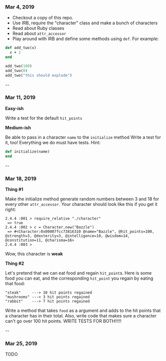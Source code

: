### Mar 4, 2019

- Checkout a copy of this repo.
- Use IRB, require the "character" class and make a bunch of characters
- Read about Ruby classes
- Read about `attr_accessor`
- Play around with IRB and define some methods using `def`. For example:

```ruby
def add_two(x)
  x + 2
end

add_two(100)
add_two(0)
add_two("this should explode")
```

--

### Mar 11, 2019

**Easy-ish**

Write a test for the default `hit_points`

**Medium-ish**

Be able to pass in a character `name` to the `initialize` method
Write a test for it, too! Everything we do must have tests.
Hint:
```ruby
def initialize(name)
end
```
--

### Mar 18, 2019

**Thing #1**

Make the initialize method generate random numbers between 3 and 18 for every other `attr_accessor`. Your character should look like this if you get it right:

```
2.4.4 :001 > require_relative "./character"
 => true 
2.4.4 :002 > c = Character.new("Bazzle")
 => #<Character:0x00007fcc73816310 @name="Bazzle", @hit_points=100, @strength=3, @dexterity=3, @intelligence=10, @wisdom=14, @constitution=11, @charisma=16> 
2.4.4 :003 >
``` 

Wow, this character is **weak**

**Thing #2**

Let's pretend that we can eat food and regain `hit_point`s. Here is some food you can eat, and the corresponding `hit_point` you regain by eating that food:

```
"steak"     ---> 10 hit points regained
"mushrooms" ---> 3 hit points regained
"rabbit"    ---> 7 hit points regained
```

Write a method that takes `food` as a argument and adds to the hit points that a character has in their total. Also, write code that makes sure a character can't go over 100 hit points. WRITE TESTS FOR BOTH!!!!!

--

### Mar 25, 2019

TODO

